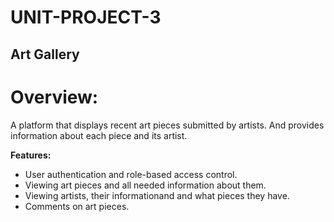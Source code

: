 # UNIT-PROJECT-3

## Art Gallery

# Overview:
A platform that displays recent art pieces submitted by artists. And provides information about each piece and its artist.

**Features:**
- User authentication and role-based access control.
- Viewing art pieces and all needed information about them.
- Viewing artists, their informationand and what pieces they have.
- Comments on art pieces.
